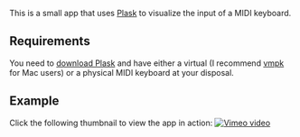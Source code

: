 This is a small app that uses [Plask](http://plask.org) to visualize the input of a MIDI keyboard.

Requirements
---

You need to [download Plask](http://cloud.github.com/downloads/deanm/plask/Plask_2011-08-23.dmg) and have either a virtual (I recommend [vmpk](http://sourceforge.net/projects/vmpk/) for Mac users) or a physical MIDI keyboard at your disposal.

Example
---
Click the following thumbnail to view the app in action:
[![Vimeo video](http://b.vimeocdn.com/ts/185/228/185228118_100.jpg)](http://vimeo.com/27837655)
